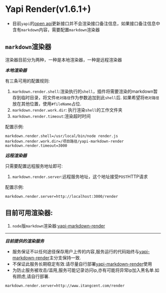 # Yapi Render(v1.6.1+)

- 目前`yapi`的[open api](https://hellosean1025.github.io/yapi/openapi.html)更新接口并不会渲染接口备注信息，如果接口备注信息中含有`markdown`内容，需要配置`markdown`渲染器

## `markdown`渲染器

渲染器目前分为两种，一种是本地渲染器，一种是远程渲染器

***本地渲染器***

有三条可用的配置规则:
1. `markdown.render.shell`:渲染执行的`shell`，插件将需要渲染的markdown暂存到临时目录，将文件`绝对路径`作为参数追加到此`shell`后.
如果希望将`绝对路径`放在其他位置，使用`#fileName`占位.
2. `markdown.render.work.dir`: 执行渲染`shell`的工作文件夹
3. `markdown.render.timeout`:渲染超时时间

配置示例:
```properties
markdown.render.shell=/usr/local/bin/node render.js
markdown.render.work.dir=/项目路径/yapi-markdown-render
markdown.render.timeout=3000
```

***远程渲染器***

只需要配置远程服务地址即可:
1. `markdown.render.server`:远程服务地址，这个地址接受`POST`HTTP请求

配置示例:
```properties
markdown.render.server=http://localhost:3000/render
```

## 目前可用渲染器:

1. `node`版`markdown`渲染器:[yapi-markdown-render](https://github.com/easyyapi/yapi-markdown-render)

---

***目前提供的渲染服务***

- 服务保证不以任何途径保存用户上传的内容,服务运行的代码始终与[yapi-markdown-render](https://github.com/easyyapi/yapi-markdown-render)主分支保持一致.
- 不保证此服务长期稳定有效.请尽量自行部署[yapi-markdown-render](https://github.com/easyyapi/yapi-markdown-render)使用
- 为防止服务被攻击/滥用,服务可能记录访问ip,亦有可能将异常ip加入黑名单.如有顾虑,请自行部署.

```properties
markdown.render.server=http://www.itangcent.com/render
```
